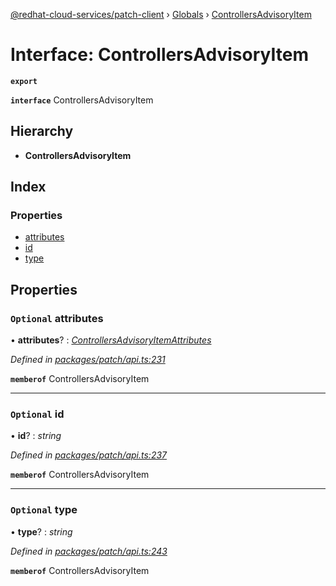 [@redhat-cloud-services/patch-client](../README.md) › [Globals](../globals.md) › [ControllersAdvisoryItem](controllersadvisoryitem.md)

# Interface: ControllersAdvisoryItem

**`export`** 

**`interface`** ControllersAdvisoryItem

## Hierarchy

* **ControllersAdvisoryItem**

## Index

### Properties

* [attributes](controllersadvisoryitem.md#optional-attributes)
* [id](controllersadvisoryitem.md#optional-id)
* [type](controllersadvisoryitem.md#optional-type)

## Properties

### `Optional` attributes

• **attributes**? : *[ControllersAdvisoryItemAttributes](controllersadvisoryitemattributes.md)*

*Defined in [packages/patch/api.ts:231](https://github.com/RedHatInsights/javascript-clients/blob/8a10980/packages/patch/api.ts#L231)*

**`memberof`** ControllersAdvisoryItem

___

### `Optional` id

• **id**? : *string*

*Defined in [packages/patch/api.ts:237](https://github.com/RedHatInsights/javascript-clients/blob/8a10980/packages/patch/api.ts#L237)*

**`memberof`** ControllersAdvisoryItem

___

### `Optional` type

• **type**? : *string*

*Defined in [packages/patch/api.ts:243](https://github.com/RedHatInsights/javascript-clients/blob/8a10980/packages/patch/api.ts#L243)*

**`memberof`** ControllersAdvisoryItem
